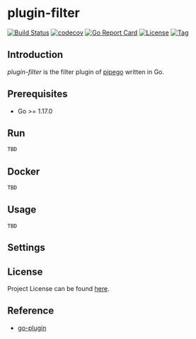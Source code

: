 # plugin-filter

[![Build Status](https://github.com/pipego/plugin-filter/workflows/ci/badge.svg?branch=main&event=push)](https://github.com/pipego/plugin-filter/actions?query=workflow%3Aci)
[![codecov](https://codecov.io/gh/pipego/plugin-filter/branch/main/graph/badge.svg?token=y5anikgcTz)](https://codecov.io/gh/pipego/plugin-filter)
[![Go Report Card](https://goreportcard.com/badge/github.com/pipego/plugin-filter)](https://goreportcard.com/report/github.com/pipego/plugin-filter)
[![License](https://img.shields.io/github/license/pipego/plugin-filter.svg)](https://github.com/pipego/plugin-filter/blob/main/LICENSE)
[![Tag](https://img.shields.io/github/tag/pipego/plugin-filter.svg)](https://github.com/pipego/plugin-filter/tags)



## Introduction

*plugin-filter* is the filter plugin of [pipego](https://github.com/pipego) written in Go.



## Prerequisites

- Go >= 1.17.0



## Run

```bash
TBD
```



## Docker

```bash
TBD
```



## Usage

```
TBD
```



## Settings



## License

Project License can be found [here](LICENSE).



## Reference

- [go-plugin](https://github.com/hashicorp/go-plugin)
